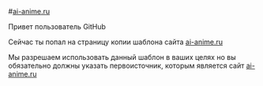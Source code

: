 #[ai-anime.ru](https://ai-anime.ru/)

Привет пользователь GitHub

Сейчас ты попал на страницу копии шаблона сайта [ai-anime.ru](https://ai-anime.ru/)

Мы разрешаем использовать данный шаблон в ваших целях но вы обязательно должны указать первоисточник, которым является сайт [ai-anime.ru](https://ai-anime.ru/)
